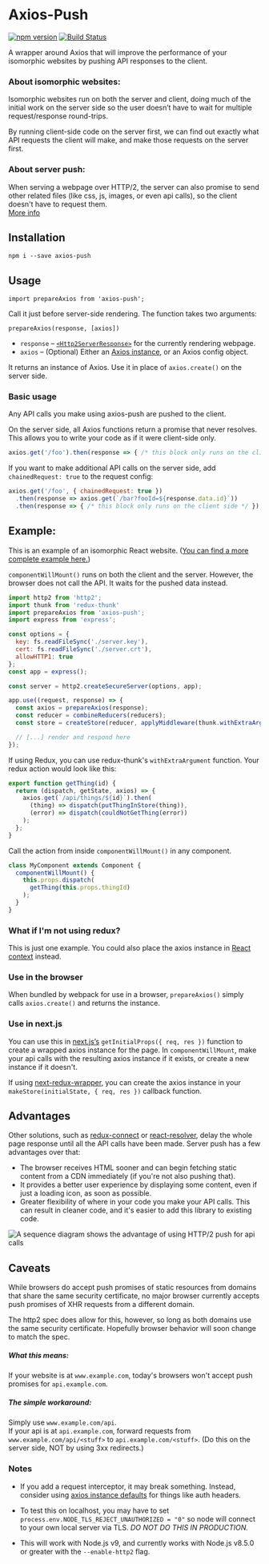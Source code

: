 # Axios-Push

[![npm version](https://img.shields.io/npm/v/axios-push.svg?style=flat)](https://www.npmjs.com/package/axios-push)
[![Build Status](https://travis-ci.org/BernzSed/axios-push.svg?branch=master)](https://travis-ci.org/BernzSed/axios-push)

A wrapper around Axios that will improve the performance of your isomorphic websites by pushing API responses to the client.

### About isomorphic websites:
Isomorphic websites run on both the server and client, doing much of the initial work on the server side so the user doesn’t have to wait for multiple request/response round-trips.

By running client-side code on the server first, we can find out exactly what API requests the client will make, and make those requests on the server first.

### About server push:
When serving a webpage over HTTP/2, the server can also promise to send other related files (like css, js, images, or even api calls), so the client doesn't have to request them.  
[More info](https://en.wikipedia.org/wiki/HTTP/2_Server_Push)

## Installation

`npm i --save axios-push`

## Usage

`import prepareAxios from 'axios-push';`

Call it just before server-side rendering. The function takes two arguments:

`prepareAxios(response, [axios])`

- `response` – [`<Http2ServerResponse>`](https://nodejs.org/api/http2.html#http2_class_http2_http2serverresponse) for the currently rendering webpage.
- `axios` – (Optional) Either an [Axios instance](https://github.com/axios/axios#creating-an-instance), or an Axios config object.

It returns an instance of Axios. Use it in place of `axios.create()` on the server side.

### Basic usage

Any API calls you make using axios-push are pushed to the client.

On the server side, all Axios functions return a promise that never resolves. This allows you to write your code as if it were client-side only.

```js
axios.get('/foo').then(response => { /* this block only runs on the client side */ });
```

If you want to make additional API calls on the server side, add `chainedRequest: true` to the request config:

```js
axios.get('/foo', { chainedRequest: true })
  .then(response => axios.get(`/bar?fooId=${response.data.id}`))
  .then(response => { /* this block only runs on the client side */ });
```

## Example:

This is an example of an isomorphic React website. ([You can find a more complete example here.](https://github.com/BernzSed/axios-push-koa-redux-example))

`componentWillMount()` runs on both the client and the server. However, the browser does not call the API. It waits for the pushed data instead.

```js
import http2 from 'http2';
import thunk from 'redux-thunk'
import prepareAxios from 'axios-push';
import express from 'express';

const options = {
  key: fs.readFileSync('./server.key'),
  cert: fs.readFileSync('./server.crt'),
  allowHTTP1: true
};
const app = express();

const server = http2.createSecureServer(options, app);

app.use((request, response) => {
  const axios = prepareAxios(response);
  const reducer = combineReducers(reducers);
  const store = createStore(reducer, applyMiddleware(thunk.withExtraArgument(axios)));

  // [...] render and respond here
});
```

If using Redux, you can use redux-thunk's `withExtraArgument` function.
Your redux action would look like this:

```js
export function getThing(id) {
  return (dispatch, getState, axios) => {
    axios.get(`/api/things/${id}`).then(
      (thing) => dispatch(putThingInStore(thing)),
      (error) => dispatch(couldNotGetThing(error))
    );
  };
}
```

Call the action from inside `componentWillMount()` in any component.

```js
class MyComponent extends Component {
  componentWillMount() {
    this.props.dispatch(
      getThing(this.props.thingId)
    );
  }
}
```

### What if I'm not using redux?
This is just one example. You could also place the axios instance in [React context](https://facebook.github.io/react/docs/context.html) instead.

### Use in the browser
When bundled by webpack for use in a browser, `prepareAxios()` simply calls `axios.create()` and returns the instance.

### Use in next.js

You can use this in [next.js’s](https://github.com/zeit/next.js) `getInitialProps({ req, res })` function to create a wrapped axios instance for the page. In `componentWillMount`, make your api calls with the resulting axios instance if it exists, or create a new instance if it doesn't.

If using [next-redux-wrapper](https://github.com/kirill-konshin/next-redux-wrapper), you can create the axios instance in your `makeStore(initialState, { req, res })` callback function.

## Advantages

Other solutions, such as [redux-connect](https://www.npmjs.com/package/redux-connect) or [react-resolver](https://www.npmjs.com/package/react-resolver), delay the whole page response until all the API calls have been made. Server push has a few advantages over that:

- The browser receives HTML sooner and can begin fetching static content from a CDN immediately (if you're not also pushing that).
- It provides a better user experience by displaying some content, even if just a loading icon, as soon as possible.
- Greater flexibility of where in your code you make your API calls. This can result in cleaner code, and it's easier to add this library to existing code.

<img src="docs/sequence.png" alt="A sequence diagram shows the advantage of using HTTP/2 push for api calls"/>

## Caveats

While browsers do accept push promises of static resources from domains that share the same security certificate, no major browser currently accepts push promises of XHR requests from a different domain.

The http2 spec does allow for this, however, so long as both domains use the same security certificate. Hopefully browser behavior will soon change to match the spec.

##### What this means:

If your website is at `www.example.com`, today's browsers won't accept push promises for `api.example.com`.

##### The simple workaround:

Simply use `www.example.com/api`.  
If your api is at `api.example.com`, forward requests from `www.example.com/api/<stuff>` to `api.example.com/<stuff>`. (Do this on the server side, NOT by using 3xx redirects.)

### Notes
 - If you add a request interceptor, it may break something. Instead, consider using [axios instance defaults](https://github.com/axios/axios#custom-instance-defaults) for things like auth headers.

 - To test this on localhost, you may have to set `process.env.NODE_TLS_REJECT_UNAUTHORIZED = "0"` so node will connect to your own local server via TLS. *DO NOT DO THIS IN PRODUCTION.*

 - This will work with Node.js v9, and currently works with Node.js v8.5.0 or greater with the `--enable-http2` flag.
